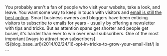 You probably aren't a fan of people who visit your website, take a look,
and leave. You want some way to keep in touch with visitors and [email
is still the best
option](${blog_base_url}/2014/01/06/email-marketing-statistics-2014/).
Smart business owners and bloggers have been enticing visitors to
subscribe to emails for years - usually by offering a newsletter with
tips and tricks. But as attention spans get shorter and people get
busier, it's harder than ever to win over email subscribers. One of the
most important [ways to attract new
subscribers](${blog_base_url}/2014/02/24/16-opt-in-tricks-to-grow-your-email-list/)
is ...